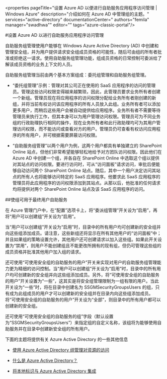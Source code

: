 <properties 
pageTitle="设置 Azure AD 以便进行自助服务应用程序访问管理 | Windows Azure" 
description="介绍如何在 Azure AD 中管理组的主题。" 
services="active-directory" 
documentationCenter=" 
authors="femila" 
manager="swadhwa"" 
editor="" 
tags="azure-classic-portal"/>

<tags 
	ms.service="active-directory" 
	ms.date="07/13/2015" 
	wacn.date="08/29/2015"/>

#设置 Azure AD 以进行自助服务应用程序访问管理

自助服务组管理使用户能够在 Windows Azure Active Directory (AD) 中创建和管理安全组，并为用户提供请求安全组成员资格的可能性，随后可由组的所有者批准或拒绝这一请求。使用自助服务组管理功能，组成员资格的日常控制可委派给了解该成员资格的业务上下文的人员。

自助服务组管理当前由两个基本方案组成：委托组管理和自助服务组管理。


- “委托组管理”示例：管理对其公司正在使用的 SaaS 应用程序的访问的管理员。管理这些访问权限变得越来越繁琐，因此，此管理员要求业务所有者创建一个新组。管理员现在将应用程序的访问权限分配给业务所有者刚创建的新组，并将当前有权访问该应用程序的所有人员放入此组。业务所有者可以添加更多用户，而稍后这些用户会被自动提供给应用程序。业务所有者不需要等待管理员来执行工作，但其本身可以为用户管理访问权限。管理员可为不同业务组的行政助理执行相同的操作，现在业务所有者和此行政助理均可为其用户管理访问权限，而不能访问或查看对方的用户。管理员仍可查看有权访问应用程序的所有用户，并可根据需要屏蔽访问权限。


- “自助服务组管理”以两个用户为例，这两个用户都具有单独建立的 SharePoint Online 站点，但他们非常希望能够轻松地给予对方团队访问权限。因此他们在 Azure AD 中创建一个组，并各自在 SharePoint Online 中选取这个组以提供对其站点的访问权限。要进行访问时，可从“访问面板”请求访问，审批后便能够自动访问两个 SharePoint Online 站点。随后，其中一个用户决定访问其站点的所有人也将能够访问特定的 SaaS 应用程序。他要求此 SaaS 应用程序的管理员将此应用程序的访问权限添加到其站点。从那以后，他批准的任何请求均将提供对两个 SharePoint Online 站点及该 SaaS 应用程序的访问。



##使组可用于最终用户自助服务

在 Azure 管理门户中，在“配置”选项卡上，将“委派组管理”开关设为“启用”，再将“用户可以创建组”开关设为“启用”。

当“用户可以创建组”开关设为“启用”时，目录中的所有用户均可创建新的安全组并向这些组添加成员。请注意，这些新组还将显示在所有其他用户的“访问面板”中；并且如果组的策略设置允许，其他用户还可创建请求以加入这些组。如果此开关设置为“禁用”，则用户不能创建组且不能更改所拥有的现有组，但仍可管理这些组的成员资格并批准其他用户加入组的请求。

还可使用“可使用安全组的自助服务的用户”开关来实现对用户的自助服务组管理能力更为精细的访问控制。当“用户可以创建组”开关设为“启用”时，目录中的所有用户均可创建新的安全组并向这些组添加成员。另外，将“可使用安全组的自助服务的用户”开关设置为“一些”，这其实是将安全组管理限制为一组有限的用户。当此开关设为“一些”时，将在目录中创建名为 SSGMSecurityGroupsUsers 的组，只有成为此组成员的用户才可以创建新的安全组并在目录内向这些组添加成员。将“可使用安全组的自助服务的用户”开关设为“全部”，则目录中的所有用户都可以创建新的安全组。

还可使用“可使用安全组的自助服务的组”字段（默认设置为“SSGMSecurityGroupsUsers”）来指定组的自定义名称，该组将为能够使用自助服务并在目录中创建新安全组的所有用户。

下面的主题将提供有关 Azure Active Directory 的一些其他信息

* [使用 Azure Active Directory 组管理对资源的访问](/documentation/articles/active-directory-manage-groups)

* [什么是 Azure Active Directory？](/documentation/articles/active-directory-whatis)

* [将本地标识与 Azure Active Directory 集成](/documentation/articles/active-directory-aadconnect)

<!---HONumber=67-->